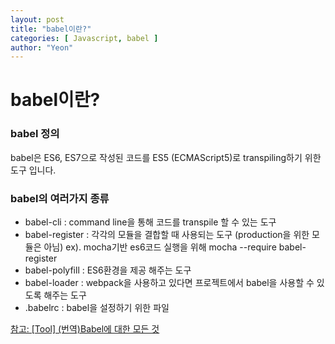 ```yaml
---
layout: post
title: "babel이란?"
categories: [ Javascript, babel ]
author: "Yeon"
---
```


# babel이란?

### babel 정의

babel은 ES6, ES7으로 작성된 코드를 ES5 (ECMAScript5)로 transpiling하기 위한 도구 입니다.


### babel의 여러가지 종류
- babel-cli : command line을 통해 코드를 transpile 할 수 있는 도구
- babel-register : 각각의 모듈을 결합할 때 사용되는 도구 (production을 위한 모듈은 아님) ex). mocha기반 es6코드 실행을 위해 mocha --require babel-register
- babel-polyfill : ES6환경을 제공 해주는 도구
- babel-loader : webpack을 사용하고 있다면 프로젝트에서 babel을 사용할 수 있도록 해주는 도구
- .babelrc : babel을 설정하기 위한 파일

[참고: [Tool] (번역)Babel에 대한 모든 것](https://jaeyeophan.github.io/2017/05/16/Everything-about-babel/)